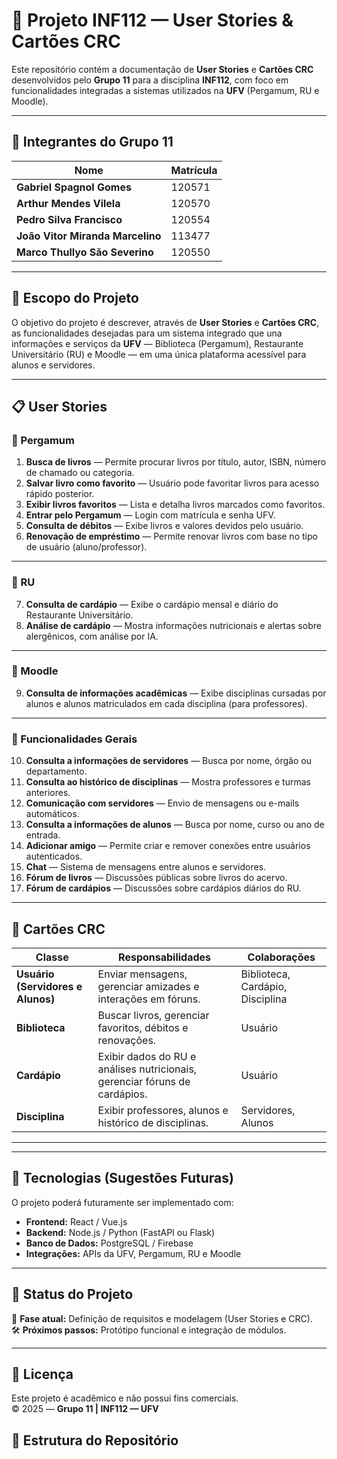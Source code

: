 # 📘 Projeto INF112 — User Stories & Cartões CRC

Este repositório contém a documentação de **User Stories** e **Cartões CRC** desenvolvidos pelo **Grupo 11** para a disciplina **INF112**, com foco em funcionalidades integradas a sistemas utilizados na **UFV** (Pergamum, RU e Moodle).

---

## 👥 Integrantes do Grupo 11

| Nome | Matrícula |
|------|------------|
| **Gabriel Spagnol Gomes** | 120571 |
| **Arthur Mendes Vilela** | 120570 |
| **Pedro Silva Francisco** | 120554 |
| **João Vitor Miranda Marcelino** | 113477 |
| **Marco Thullyo São Severino** | 120550 |

---

## 🧩 Escopo do Projeto

O objetivo do projeto é descrever, através de **User Stories** e **Cartões CRC**, as funcionalidades desejadas para um sistema integrado que una informações e serviços da **UFV** — Biblioteca (Pergamum), Restaurante Universitário (RU) e Moodle — em uma única plataforma acessível para alunos e servidores.

---

## 📋 User Stories

### 🔹 Pergamum
1. **Busca de livros** — Permite procurar livros por título, autor, ISBN, número de chamado ou categoria.  
2. **Salvar livro como favorito** — Usuário pode favoritar livros para acesso rápido posterior.  
3. **Exibir livros favoritos** — Lista e detalha livros marcados como favoritos.  
4. **Entrar pelo Pergamum** — Login com matrícula e senha UFV.  
5. **Consulta de débitos** — Exibe livros e valores devidos pelo usuário.  
6. **Renovação de empréstimo** — Permite renovar livros com base no tipo de usuário (aluno/professor).

---

### 🔹 RU
7. **Consulta de cardápio** — Exibe o cardápio mensal e diário do Restaurante Universitário.  
8. **Análise de cardápio** — Mostra informações nutricionais e alertas sobre alergênicos, com análise por IA.

---

### 🔹 Moodle
9. **Consulta de informações acadêmicas** — Exibe disciplinas cursadas por alunos e alunos matriculados em cada disciplina (para professores).

---

### 🔹 Funcionalidades Gerais
10. **Consulta a informações de servidores** — Busca por nome, órgão ou departamento.  
11. **Consulta ao histórico de disciplinas** — Mostra professores e turmas anteriores.  
12. **Comunicação com servidores** — Envio de mensagens ou e-mails automáticos.  
13. **Consulta a informações de alunos** — Busca por nome, curso ou ano de entrada.  
14. **Adicionar amigo** — Permite criar e remover conexões entre usuários autenticados.  
15. **Chat** — Sistema de mensagens entre alunos e servidores.  
16. **Fórum de livros** — Discussões públicas sobre livros do acervo.  
17. **Fórum de cardápios** — Discussões sobre cardápios diários do RU.

---

## 🧠 Cartões CRC

| Classe | Responsabilidades | Colaborações |
|--------|-------------------|--------------|
| **Usuário (Servidores e Alunos)** | Enviar mensagens, gerenciar amizades e interações em fóruns. | Biblioteca, Cardápio, Disciplina |
| **Biblioteca** | Buscar livros, gerenciar favoritos, débitos e renovações. | Usuário |
| **Cardápio** | Exibir dados do RU e análises nutricionais, gerenciar fóruns de cardápios. | Usuário |
| **Disciplina** | Exibir professores, alunos e histórico de disciplinas. | Servidores, Alunos |

---


---

## 🚀 Tecnologias (Sugestões Futuras)

O projeto poderá futuramente ser implementado com:
- **Frontend:** React / Vue.js  
- **Backend:** Node.js / Python (FastAPI ou Flask)  
- **Banco de Dados:** PostgreSQL / Firebase  
- **Integrações:** APIs da UFV, Pergamum, RU e Moodle  

---

## 🏁 Status do Projeto

📄 **Fase atual:** Definição de requisitos e modelagem (User Stories e CRC).  
🛠️ **Próximos passos:** Protótipo funcional e integração de módulos.

---

## 📜 Licença

Este projeto é acadêmico e não possui fins comerciais.  
© 2025 — **Grupo 11 | INF112 — UFV**


## 🧾 Estrutura do Repositório

